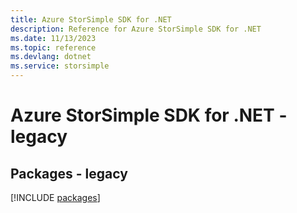 ```yaml
---
title: Azure StorSimple SDK for .NET
description: Reference for Azure StorSimple SDK for .NET
ms.date: 11/13/2023
ms.topic: reference
ms.devlang: dotnet
ms.service: storsimple
---
```

# Azure StorSimple SDK for .NET - legacy
## Packages - legacy
[!INCLUDE [packages](storsimple-index.md)]